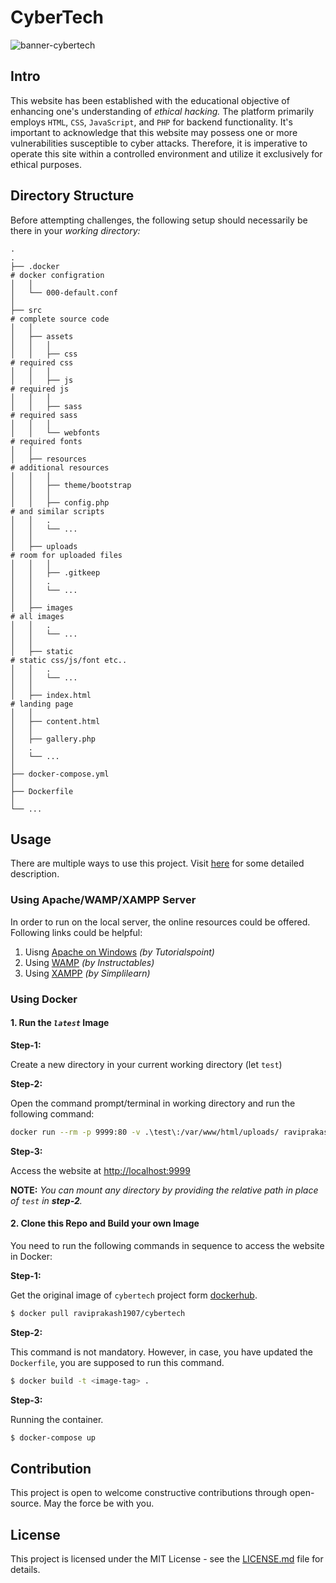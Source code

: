 # CyberTech

![banner-cybertech](./assets/banner.png)

## Intro  

This website has been established with the educational objective of enhancing one's understanding of _ethical hacking._ The platform primarily employs `HTML`, `CSS`, `JavaScript`, and `PHP` for backend functionality. It's important to acknowledge that this website may possess one or more vulnerabilities susceptible to cyber attacks. Therefore, it is imperative to operate this site within a controlled environment and utilize it exclusively for ethical purposes.  

## Directory Structure  

Before attempting challenges, the following setup should necessarily be there in your _working directory:_  

    .
    .
    ├── .docker                                                             # docker configration
    │   │
    │   └── 000-default.conf         
    │
    ├── src                                                                 # complete source code
    │   │
    │   ├── assets
    │   │   │
    │   │   ├── css                                                         # required css 
    │   │   │ 
    │   │   ├── js                                                          # required js
    │   │   │ 
    │   │   ├── sass                                                        # required sass
    │   │   │ 
    │   │   └── webfonts                                                    # required fonts
    │   │
    │   ├── resources                                                       # additional resources 
    │   │   │
    │   │   ├── theme/bootstrap 
    │   │   │ 
    │   │   ├── config.php                                                  # and similar scripts
    │   │   . 
    │   │   └── ...
    │   │
    │   ├── uploads                                                         # room for uploaded files 
    │   │   │
    │   │   ├── .gitkeep
    │   │   . 
    │   │   └── ...
    │   │
    │   ├── images                                                          # all images 
    │   │   . 
    │   │   └── ...
    │   │
    │   ├── static                                                          # static css/js/font etc.. 
    │   │   . 
    │   │   └── ...
    │   │
    │   ├── index.html                                                      # landing page 
    │   │
    │   ├── content.html 
    │   │
    │   ├── gallery.php 
    │   .
    │   └── ...         
    │
    ├── docker-compose.yml
    │
    ├── Dockerfile
    │
    └── ...

## Usage  

There are multiple ways to use this project. Visit [here](./VulnWeb/) for some detailed description.

### Using Apache/WAMP/XAMPP Server  

In order to run on the local server, the online resources could be offered. Following links could be helpful:  

1. Uisng [Apache on Windows](https://www.tutorialspoint.com/php/php_installation_windows_apache.htm) _(by Tutorialspoint)_  
2. Using [WAMP](https://www.instructables.com/How-to-Run-a-PHP-Script-With-Wamp-Server/) _(by Instructables)_  
3. Using [XAMPP](https://www.simplilearn.com/tutorials/php-tutorial/php-using-xampp) _(by Simplilearn)_  

### Using Docker  

#### 1. Run the _`latest`_ Image

**Step-1:**  

Create a new directory in your current working directory (let `test`)  

**Step-2:**  

Open the command prompt/terminal in working directory and run the following command:  
```sh
docker run --rm -p 9999:80 -v .\test\:/var/www/html/uploads/ raviprakash1907/cybertech:latest
```

**Step-3:**  

Access the website at [http://localhost:9999](http://localhost:9999)  

**NOTE:** _You can mount any directory by providing the relative path in place of `test` in **step-2**._  

#### 2. Clone this Repo and Build your own Image

You need to run the following commands in sequence to access the website in Docker:  

**Step-1:**  

Get the original image of `cybertech` project form [dockerhub](https://hub.docker.com/r/raviprakash1907/cybertech).  

```sh 
$ docker pull raviprakash1907/cybertech  
```

**Step-2:**   

This command is not mandatory. However, in case, you have updated the `Dockerfile`, you are supposed to run this command.  

```sh 
$ docker build -t <image-tag> .  
```

**Step-3:**  

Running the container.  

```sh 
$ docker-compose up  
```

## Contribution  

This project is open to welcome constructive contributions through open-source. May the force be with you.  

## License  

This project is licensed under the MIT License - see the [LICENSE.md](https://github.com/The-Trustworthy/CyberTech/blob/main/LICENSE) file for details.  

